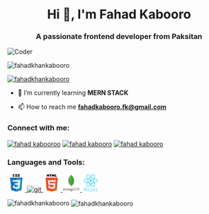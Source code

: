<h1 align="center">Hi 👋, I'm Fahad Kabooro</h1>
<h3 align="center">A passionate frontend developer from Paksitan</h3>
    <img src="https://encrypted-tbn0.gstatic.com/images?q=tbn:ANd9GcRyQ5bkBH1ZotBUO5HOpI0AQ18qssCTk2sUhg&usqp=CAU" width="400px" alt="Coder">


<p align="left"> <img src="https://komarev.com/ghpvc/?username=fahadkhankabooro&label=Profile%20views&color=0e75b6&style=flat" alt="fahadkhankabooro" /> </p>

<p align="left"> <a href="https://github.com/ryo-ma/github-profile-trophy"><img src="https://github-profile-trophy.vercel.app/?username=fahadkhankabooro" alt="fahadkhankabooro" /></a> </p>

- 🌱 I’m currently learning **MERN STACK**

- 📫 How to reach me **fahadkabooro.fk@gmail.com**

<h3 align="left">Connect with me:</h3>
<p align="left">
<a href="https://twitter.com/fahad kabooroo" target="blank"><img align="center" src="https://raw.githubusercontent.com/rahuldkjain/github-profile-readme-generator/master/src/images/icons/Social/twitter.svg" alt="fahad kabooroo" height="30" width="40" /></a>
<a href="https://linkedin.com/in/fahad kabooro" target="blank"><img align="center" src="https://raw.githubusercontent.com/rahuldkjain/github-profile-readme-generator/master/src/images/icons/Social/linked-in-alt.svg" alt="fahad kabooro" height="30" width="40" /></a>
<a href="https://fb.com/fahad kabooro" target="blank"><img align="center" src="https://raw.githubusercontent.com/rahuldkjain/github-profile-readme-generator/master/src/images/icons/Social/facebook.svg" alt="fahad kabooro" height="30" width="40" /></a>
</p>

<h3 align="left">Languages and Tools:</h3>
<p align="left"> <a href="https://www.w3schools.com/css/" target="_blank" rel="noreferrer"> <img src="https://raw.githubusercontent.com/devicons/devicon/master/icons/css3/css3-original-wordmark.svg" alt="css3" width="40" height="40"/> </a> <a href="https://git-scm.com/" target="_blank" rel="noreferrer"> <img src="https://www.vectorlogo.zone/logos/git-scm/git-scm-icon.svg" alt="git" width="40" height="40"/> </a> <a href="https://www.w3.org/html/" target="_blank" rel="noreferrer"> <img src="https://raw.githubusercontent.com/devicons/devicon/master/icons/html5/html5-original-wordmark.svg" alt="html5" width="40" height="40"/> </a> <a href="https://www.mongodb.com/" target="_blank" rel="noreferrer"> <img src="https://raw.githubusercontent.com/devicons/devicon/master/icons/mongodb/mongodb-original-wordmark.svg" alt="mongodb" width="40" height="40"/> </a> <a href="https://reactjs.org/" target="_blank" rel="noreferrer"> <img src="https://raw.githubusercontent.com/devicons/devicon/master/icons/react/react-original-wordmark.svg" alt="react" width="40" height="40"/> </a> </p>

<p><img align="left" src="https://github-readme-stats.vercel.app/api/top-langs?username=fahadkhankabooro&show_icons=true&locale=en&layout=compact" alt="fahadkhankabooro" /></p>

<p>&nbsp;<img align="center" src="https://github-readme-stats.vercel.app/api?username=fahadkhankabooro&show_icons=true&locale=en" alt="fahadkhankabooro" /></p>


